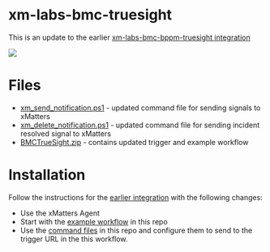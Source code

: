 # xm-labs-bmc-truesight

This is an update to the earlier [xm-labs-bmc-bppm-truesight integration](https://github.com/xmatters/xm-labs-bmc-bppm-truesight)


<kbd>
<a href="https://support.xmatters.com/hc/en-us/community/topics">
   <img src="https://github.com/xmatters/xMatters-Labs/raw/master/media/disclaimer.png">
</a>
</kbd>


# Files
* [xm_send_notification.ps1](TrueSight/command_files/xm_send_notification.ps1) - updated command file for sending signals to xMatters
* [xm_delete_notification.ps1](TrueSight/command_files/xm_delete_notification.ps1) - updated command file for sending incident resolved signal to xMatters
* [BMCTrueSight.zip](xMatters/workflow/BMCTrueSight.zip) - contains updated trigger and example workflow

# Installation
Follow the instructions for the [earlier integration](https://github.com/xmatters/xm-labs-bmc-bppm-truesight) with the following changes:
* Use the xMatters Agent
* Start with the [example workflow](xMatters/workflow/BMCTrueSight.zip) in this repo
* Use the [command files](TrueSight/command_files) in this repo and configure them to send to the trigger URL in the this workflow.
